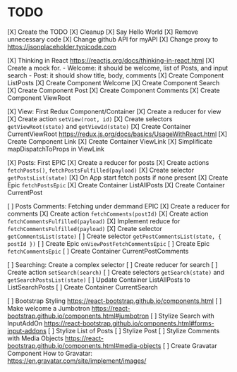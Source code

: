 TODO
====

[X] Create the TODO
[X] Cleanup
    [X] Say Hello World
    [X] Remove unnecessary code
    [X] Change github API for myAPI
    [X] Change proxy to https://jsonplaceholder.typicode.com

[X] Thinking in React
    https://reactjs.org/docs/thinking-in-react.html
    [X] Create a mock for.
        - Welcome: it should be welcome, list of Posts, and input search
        - Post: it should show title, body, comments
    [X] Create Component ListPosts
    [X] Create Component Welcome
    [X] Create Component Search
    [X] Create Component Post
    [X] Create Component Comments
    [X] Create Component ViewRoot

[X] View: First Redux Component/Container
    [X] Create a reducer for view
    [X] Create action `setView(root, id)`
    [X] Create selectors `getViewRoot(state)` and `getViewId(state)`
    [X] Create Container CurrentViewRoot
        https://redux.js.org/docs/basics/UsageWithReact.html
    [X] Create Component Link
    [X] Create Container ViewLink
    [X] Simplificate mapDispatchToProps in ViewLink

[X] Posts: First EPIC
    [X] Create a reducer for posts
    [X] Create actions `fetchPosts()`, `fetchPostsFulfilled(payload)`
    [X] Create selector `getPostsList(state)`
    [X] On App start fetch posts if none present
    [X] Create Epic `fetchPostsEpic`
    [X] Create Container ListAllPosts
    [X] Create Container CurrentPost

[ ] Posts Comments: Fetching under demmand EPIC
    [X] Create a reducer for comments
    [X] Create action `fetchComments(postId)`
    [X] Create action `fetchCommentsFulfilled(payload)`
    [X] Implement reduce for `fetchCommentsFulfilled(payload)`
    [X] Create selector `getCommentsList(state)` 
    [ ] Create selector `getPostCommentsList(state, { postId })`
    [ ] Create Epic `onViewPostFetchCommentsEpic`
    [ ] Create Epic `fetchCommentsEpic`
    [ ] Create Container CurrentPostComments

[ ] Searching: Create a complex selector
    [ ] Create reducer for search
    [ ] Create action `setSearch(search)`
    [ ] Create selectors `getSearch(state)` and `getSearchPostsList(state)`
    [ ] Update Container ListAllPosts to ListSearchPosts
    [ ] Create Container CurrentSearch

[ ] Bootstrap Styling
    https://react-bootstrap.github.io/components.html
    [ ] Make welcome a Jumbotron
        https://react-bootstrap.github.io/components.html#jumbotron
    [ ] Stylize Search with InputAddOn
        https://react-bootstrap.github.io/components.html#forms-input-addons
    [ ] Stylize List of Posts
    [ ] Stylize Post
    [ ] Stylize Comments with Media Objects
        https://react-bootstrap.github.io/components.html#media-objects
    [ ] Create Gravatar Component
        How to Gravatar: https://en.gravatar.com/site/implement/images/

        
    
